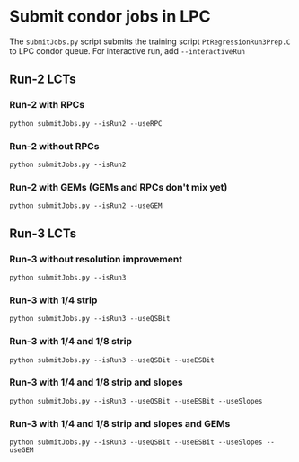 # Submit condor jobs in LPC

The `submitJobs.py` script submits the training script `PtRegressionRun3Prep.C` to LPC condor queue. For interactive run, add `--interactiveRun`


## Run-2 LCTs


### Run-2 with RPCs
```
python submitJobs.py --isRun2 --useRPC
```

### Run-2 without RPCs
```
python submitJobs.py --isRun2
```

### Run-2 with GEMs (GEMs and RPCs don't mix yet)
```
python submitJobs.py --isRun2 --useGEM
```


## Run-3 LCTs


### Run-3 without resolution improvement
```
python submitJobs.py --isRun3
```

### Run-3 with 1/4 strip
```
python submitJobs.py --isRun3 --useQSBit
```

### Run-3 with 1/4 and 1/8 strip
```
python submitJobs.py --isRun3 --useQSBit --useESBit
```

### Run-3 with 1/4 and 1/8 strip and slopes
```
python submitJobs.py --isRun3 --useQSBit --useESBit --useSlopes
```

### Run-3 with 1/4 and 1/8 strip and slopes and GEMs
```
python submitJobs.py --isRun3 --useQSBit --useESBit --useSlopes --useGEM
```
